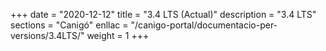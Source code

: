 +++
date        = "2020-12-12"
title       = "3.4 LTS (Actual)"
description = "3.4 LTS"
sections    = "Canigó"
enllac		= "/canigo-portal/documentacio-per-versions/3.4LTS/"
weight		= 1
+++
